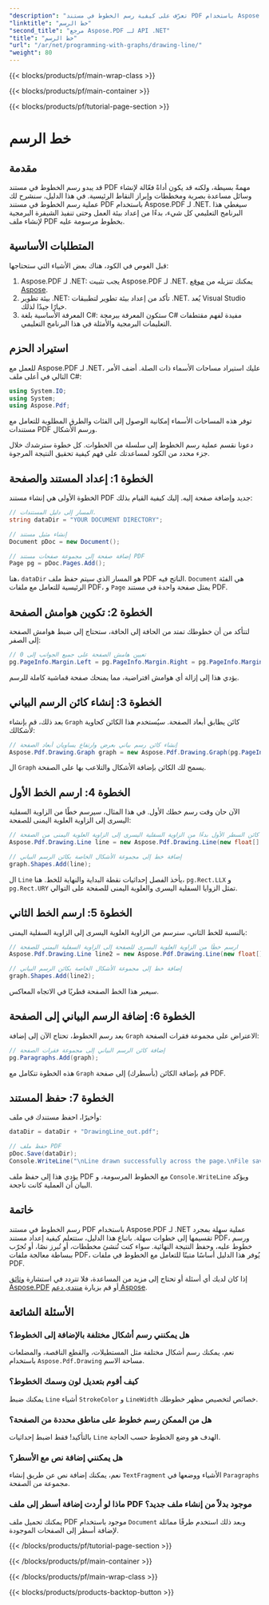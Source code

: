 ```yaml
---
"description": "تعرّف على كيفية رسم الخطوط في مستند PDF باستخدام Aspose.PDF لـ .NET. يتناول هذا الدليل خطوة بخطوة إعداد المستند، وإضافة الخطوط، وحفظ الملف."
"linktitle": "خط الرسم"
"second_title": "مرجع Aspose.PDF لـ API .NET"
"title": "خط الرسم"
"url": "/ar/net/programming-with-graphs/drawing-line/"
"weight": 80
---
```


{{< blocks/products/pf/main-wrap-class >}}

{{< blocks/products/pf/main-container >}}

{{< blocks/products/pf/tutorial-page-section >}}

# خط الرسم

## مقدمة

قد يبدو رسم الخطوط في مستند PDF مهمةً بسيطة، ولكنه قد يكون أداةً فعّالة لإنشاء وسائل مساعدة بصرية ومخططات وإبراز النقاط الرئيسية. في هذا الدليل، سنشرح لك عملية رسم الخطوط في مستند PDF باستخدام Aspose.PDF لـ .NET. سيغطي هذا البرنامج التعليمي كل شيء، بدءًا من إعداد بيئة العمل وحتى تنفيذ الشيفرة البرمجية لإنشاء ملف PDF بخطوط مرسومة عليه.

## المتطلبات الأساسية

قبل الغوص في الكود، هناك بعض الأشياء التي ستحتاجها:

1. Aspose.PDF لـ .NET: يجب تثبيت Aspose.PDF لـ .NET. يمكنك تنزيله من [موقع Aspose](https://releases.aspose.com/pdf/net/).
2. بيئة تطوير .NET: تأكد من إعداد بيئة تطوير لتطبيقات .NET. يُعد Visual Studio خيارًا جيدًا لذلك.
3. المعرفة الأساسية بلغة C#: ستكون المعرفة ببرمجة C# مفيدة لفهم مقتطفات التعليمات البرمجية والأمثلة في هذا البرنامج التعليمي.

## استيراد الحزم

للعمل مع Aspose.PDF لـ .NET، عليك استيراد مساحات الأسماء ذات الصلة. أضف الأمر التالي في أعلى ملف C#:

```csharp
using System.IO;
using System;
using Aspose.Pdf;
```

توفر هذه المساحات الأسماء إمكانية الوصول إلى الفئات والطرق المطلوبة للتعامل مع مستندات PDF ورسم الأشكال.

دعونا نقسم عملية رسم الخطوط إلى سلسلة من الخطوات. كل خطوة سترشدك خلال جزء محدد من الكود لمساعدتك على فهم كيفية تحقيق النتيجة المرجوة.

## الخطوة 1: إعداد المستند والصفحة

الخطوة الأولى هي إنشاء مستند PDF جديد وإضافة صفحة إليه. إليك كيفية القيام بذلك:

```csharp
// المسار إلى دليل المستندات.
string dataDir = "YOUR DOCUMENT DIRECTORY";

// إنشاء مثيل مستند
Document pDoc = new Document();

// إضافة صفحة إلى مجموعة صفحات مستند PDF
Page pg = pDoc.Pages.Add();
```

هنا، `dataDir` هو المسار الذي سيتم حفظ ملف PDF الناتج فيه. `Document` هي الفئة الرئيسية للتعامل مع ملفات PDF، و `Page` يمثل صفحة واحدة في مستند PDF.

## الخطوة 2: تكوين هوامش الصفحة

لتتأكد من أن خطوطك تمتد من الحافة إلى الحافة، ستحتاج إلى ضبط هوامش الصفحة إلى الصفر:

```csharp
// تعيين هامش الصفحة على جميع الجوانب إلى 0
pg.PageInfo.Margin.Left = pg.PageInfo.Margin.Right = pg.PageInfo.Margin.Bottom = pg.PageInfo.Margin.Top = 0;
```

يؤدي هذا إلى إزالة أي هوامش افتراضية، مما يمنحك صفحة قماشية كاملة للرسم.

## الخطوة 3: إنشاء كائن الرسم البياني

بعد ذلك، قم بإنشاء `Graph` كائن يطابق أبعاد الصفحة. سيُستخدم هذا الكائن كحاوية لأشكالك:

```csharp
// إنشاء كائن رسم بياني بعرض وارتفاع يساويان أبعاد الصفحة
Aspose.Pdf.Drawing.Graph graph = new Aspose.Pdf.Drawing.Graph(pg.PageInfo.Width, pg.PageInfo.Height);
```

ال `Graph` يسمح لك الكائن بإضافة الأشكال والتلاعب بها على الصفحة.

## الخطوة 4: ارسم الخط الأول

الآن حان وقت رسم خطك الأول. في هذا المثال، سيرسم خطًا من الزاوية السفلية اليسرى إلى الزاوية العلوية اليمنى للصفحة:

```csharp
// إنشاء كائن السطر الأول بدءًا من الزاوية السفلية اليسرى إلى الزاوية العلوية اليمنى من الصفحة
Aspose.Pdf.Drawing.Line line = new Aspose.Pdf.Drawing.Line(new float[] { (float)pg.Rect.LLX, 0, (float)pg.PageInfo.Width, (float)pg.Rect.URY });

// إضافة خط إلى مجموعة الأشكال الخاصة بكائن الرسم البياني
graph.Shapes.Add(line);
```

ال `Line` يأخذ الفصل إحداثيات نقطة البداية والنهاية للخط. هنا، `pg.Rect.LLX` و `pg.Rect.URY` تمثل الزوايا السفلية اليسرى والعلوية اليمنى للصفحة على التوالي.

## الخطوة 5: ارسم الخط الثاني

بالنسبة للخط الثاني، سنرسم من الزاوية العلوية اليسرى إلى الزاوية السفلية اليمنى:

```csharp
// ارسم خطًا من الزاوية العلوية اليسرى للصفحة إلى الزاوية السفلية اليمنى للصفحة
Aspose.Pdf.Drawing.Line line2 = new Aspose.Pdf.Drawing.Line(new float[] { 0, (float)pg.Rect.URY, (float)pg.PageInfo.Width, (float)pg.Rect.LLX });

// إضافة خط إلى مجموعة الأشكال الخاصة بكائن الرسم البياني
graph.Shapes.Add(line2);
```

سيعبر هذا الخط الصفحة قطريًا في الاتجاه المعاكس.

## الخطوة 6: إضافة الرسم البياني إلى الصفحة

بعد رسم الخطوط، تحتاج الآن إلى إضافة `Graph` الاعتراض على مجموعة فقرات الصفحة:

```csharp
// إضافة كائن الرسم البياني إلى مجموعة فقرات الصفحة
pg.Paragraphs.Add(graph);
```

هذه الخطوة تتكامل مع `Graph` قم بإضافة الكائن (بأسطرك) إلى صفحة PDF.

## الخطوة 7: حفظ المستند

وأخيرًا، احفظ مستندك في ملف:

```csharp
dataDir = dataDir + "DrawingLine_out.pdf";

// حفظ ملف PDF
pDoc.Save(dataDir);
Console.WriteLine("\nLine drawn successfully across the page.\nFile saved at " + dataDir);
```

يؤدي هذا إلى حفظ ملف PDF مع الخطوط المرسومة، و `Console.WriteLine` ويؤكد البيان أن العملية كانت ناجحة.

## خاتمة

رسم الخطوط في مستند PDF باستخدام Aspose.PDF لـ .NET عملية سهلة بمجرد تقسيمها إلى خطوات سهلة. باتباع هذا الدليل، ستتعلم كيفية إعداد مستند PDF، ورسم خطوط عليه، وحفظ النتيجة النهائية. سواء كنت تُنشئ مخططات، أو تُبرز نصًا، أو تُجرّب ببساطة معالجة ملفات PDF، يُوفر هذا الدليل أساسًا متينًا للتعامل مع الخطوط في ملفات PDF.

إذا كان لديك أي أسئلة أو تحتاج إلى مزيد من المساعدة، فلا تتردد في استشارة [وثائق Aspose.PDF](https://reference.aspose.com/pdf/net/) أو قم بزيارة [منتدى دعم Aspose](https://forum.aspose.com/c/pdf/10).

## الأسئلة الشائعة

### هل يمكنني رسم أشكال مختلفة بالإضافة إلى الخطوط؟
نعم، يمكنك رسم أشكال مختلفة مثل المستطيلات، والقطع الناقصة، والمضلعات باستخدام `Aspose.Pdf.Drawing` مساحة الاسم.

### كيف أقوم بتعديل لون وسمك الخطوط؟
يمكنك ضبط `Line` أشياء `StrokeColor` و `LineWidth` خصائص لتخصيص مظهر خطوطك.

### هل من الممكن رسم خطوط على مناطق محددة من الصفحة؟
بالتأكيد! فقط اضبط إحداثيات `Line` الهدف هو وضع الخطوط حسب الحاجة.

### هل يمكنني إضافة نص مع الأسطر؟
نعم، يمكنك إضافة نص عن طريق إنشاء `TextFragment` الأشياء ووضعها في `Paragraphs` مجموعة من الصفحة.

### ماذا لو أردت إضافة أسطر إلى ملف PDF موجود بدلاً من إنشاء ملف جديد؟
يمكنك تحميل ملف PDF موجود باستخدام `Document` وبعد ذلك استخدم طرقًا مماثلة لإضافة أسطر إلى الصفحات الموجودة.

{{< /blocks/products/pf/tutorial-page-section >}}

{{< /blocks/products/pf/main-container >}}

{{< /blocks/products/pf/main-wrap-class >}}

{{< blocks/products/products-backtop-button >}}